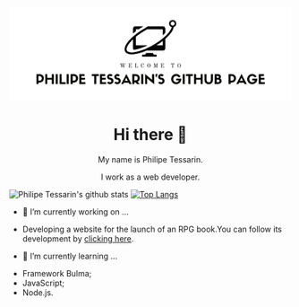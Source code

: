 <p align="center">
  <img src="https://github.com/philipetessarin/philipetessarin/blob/master/github-page-header.png">
</p>

<h1 align="center">Hi there 👋</h1>

<p align="center">My name is Philipe Tessarin.</p>

<p align="center">I work as a web developer.</p>

![Philipe Tessarin's github stats](https://github-readme-stats.vercel.app/api?username=philipetessarin&show_icons=true&theme=merko) [![Top Langs](https://github-readme-stats.vercel.app/api/top-langs/?username=anuraghazra&langs_count=8)](https://github.com/anuraghazra/github-readme-stats)


- 🔭 I’m currently working on ...

* Developing a website for the launch of an RPG book.You can follow its development by [clicking here](https://github.com/ErusKelayShimaru/Owden-Site).

- 🌱 I’m currently learning ...

* Framework Bulma;
* JavaScript;
* Node.js.


<!--
**philipetessarin/philipetessarin** is a ✨ _special_ ✨ repository because its `README.md` (this file) appears on your GitHub profile.

Here are some ideas to get you started:

- 🔭 I’m currently working on ...
- 🌱 I’m currently learning ...
- 👯 I’m looking to collaborate on ...
- 🤔 I’m looking for help with ...
- 💬 Ask me about ...
- 📫 How to reach me: ...
- 😄 Pronouns: ...
- ⚡ Fun fact: ...
-->
